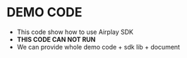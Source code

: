 # DEMO CODE  
* This code show how to use Airplay SDK       
* **THIS CODE CAN NOT RUN**  
* We can provide whole demo code + sdk lib + document      
  

